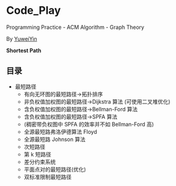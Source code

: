 # Code_Play

Programming Practice - ACM Algorithm - Graph Theory

By [YuweiYin](https://github.com/YuweiYin)

**Shortest Path**

## 目录

- 最短路径
	- 有向无环图的最短路径->拓扑排序
	- 非负权值加权图的最短路径->Dijkstra 算法 (可使用二叉堆优化)
	- 含负权值加权图的最短路径->Bellman-Ford 算法
	- 含负权值加权图的最短路径->SPFA 算法
	- (稠密带负权图中 SPFA 的效率并不如 Bellman-Ford 高)
	- 全源最短路弗洛伊德算法 Floyd
	- 全源最短路 Johnson 算法
	- 次短路径
	- 第 k 短路径
	- 差分约束系统
	- 平面点对的最短路径(优化)
	- 双标准限制最短路径
